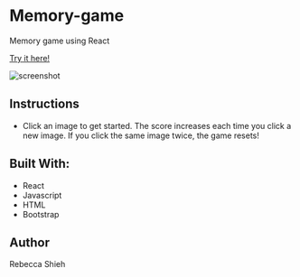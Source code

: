 # Memory-game
Memory game using React

[Try it here!](https://beccashieh.github.io/Matching-game/)

![screenshot](https://user-images.githubusercontent.com/47259793/61087720-7027ed00-a404-11e9-990c-fee3527dd078.PNG)


## Instructions
- Click an image to get started. The score increases each time you click a new image. If you click the same image twice, the game resets!

## Built With:
- React
- Javascript
- HTML
- Bootstrap

## Author
Rebecca Shieh
